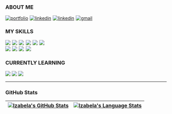 

### ABOUT ME

<a href="https://furdzik.com/"><img src="https://img.shields.io/badge/My%20Portfolio-5319e7?style=for-the-badge&logo=data:image/png;base64,iVBORw0KGgoAAAANSUhEUgAAACgAAAAoAQMAAAC2MCouAAAAAXNSR0IB2cksfwAAAAlwSFlzAAALEwAACxMBAJqcGAAAAAZQTFRFAAAA////pdmf3QAAAAJ0Uk5TAP9bkSK1AAAAIUlEQVR4nGNgwADyD+r//8FHNjCQQ/7/gI8kz0yCJAYAAC43Uk9Z+yPuAAAAAElFTkSuQmCC&logoColor=white" alt="portfolio" /></a>&hairsp;
<a href="https://www.linkedin.com/in/izabela-furdzik-4971315a/"><img src="https://img.shields.io/badge/Linkedin-0A66C2?style=for-the-badge&logo=linkedin&logoColor=white" alt="linkedin" /></a>&hairsp;
<a href="https://stackoverflow.com/users/7615658/izabela-furdzik"><img src="https://img.shields.io/badge/StackOverflow-f48225?style=for-the-badge&logo=StackOverflow&logoColor=white" alt="linkedin" /></a>&hairsp;
<a href="mailto:izabela.furdzik+github@gmail.com"><img src="https://img.shields.io/badge/email-EA4335?style=for-the-badge&logo=gmail&logoColor=white" alt="gmail" /></a>

### MY SKILLS

![](https://img.shields.io/badge/JavaScript-F7DF1E?style=for-the-badge&logo=javascript&logoColor=black)&hairsp;
![](https://img.shields.io/badge/HTML-E34F26?style=for-the-badge&logo=html5&logoColor=white)&hairsp;
![](https://img.shields.io/badge/css-1572b6?style=for-the-badge&logo=css3&logoColor=white)&hairsp;
![](https://img.shields.io/badge/React-61DAFB?style=for-the-badge&logo=react&logoColor=black)&hairsp;
![](https://img.shields.io/badge/Redux-764ABC?style=for-the-badge&logo=redux&logoColor=white)&hairsp;
![](https://img.shields.io/badge/TypeScript-3178C6?style=for-the-badge&logo=typescript&logoColor=white)<br>
![](https://img.shields.io/badge/Git-F05032?style=for-the-badge&logo=git&logoColor=white)&hairsp;
![](https://img.shields.io/badge/GitHub-100000?style=for-the-badge&logo=github&logoColor=white)&hairsp;
![](https://img.shields.io/badge/npm-CB3837?style=for-the-badge&logo=npm&logoColor=white)&hairsp;
![](https://img.shields.io/badge/terminal-8f8f8f?style=for-the-badge&logo=windows%20terminal&logoColor=white) 

### CURRENTLY LEARNING

![](https://img.shields.io/badge/node.js-339933?style=for-the-badge&logo=node.js&logoColor=white)
![](https://img.shields.io/badge/golang-00ADD8?style=for-the-badge&logo=go&logoColor=white)
![](https://img.shields.io/badge/Docker-2496ED?style=for-the-badge&logo=docker&logoColor=white)

---

### GitHub Stats

| <a href="https://github.com/furdzik"><img align="center" src="https://github-readme-stats.vercel.app/api?username=furdzik&show_icons=true&hide=stars&theme=graywhite&title_color=5319e7&icon_color=ff0000&hide_border=true" alt="Izabela's GitHub Stats" /></a> | <a href="https://github.com/furdzik"><img src="https://github-readme-stats.vercel.app/api/top-langs/?username=furdzik&layout=compact&theme=graywhite&title_color=5319e7&icon_color=ff0000&hide_border=true" alt="Izabela's Language Stats" /></a> |
| ------------- | ------------- |

<!--
### Top repos

| <a href="https://github.com/furdzik/IF.Japanese"><img align="center" src="https://github-readme-stats.vercel.app/api/pin/?username=furdzik&repo=IF.Japanese&theme=graywhite&title_color=5319e7&icon_color=ff0000&hide_border=true" /></a> | <a href="https://github.com/furdzik/IF.Portfolio"><img align="center" src="https://github-readme-stats.vercel.app/api/pin/?username=furdzik&repo=IF.Portfolio&theme=graywhite&title_color=5319e7&icon_color=ff0000&hide_border=true" /></a> |
| ------------- | ------------- |
| <a href="https://github.com/furdzik/IF.CSSArt"><img align="center" src="https://github-readme-stats.vercel.app/api/pin/?username=furdzik&repo=IF.CSSArt&theme=graywhite&title_color=5319e7&icon_color=ff0000&hide_border=true" /></a> | <a href="https://github.com/furdzik/IF.StyleGuide"><img align="center" src="https://github-readme-stats.vercel.app/api/pin/?username=furdzik&repo=IF.StyleGuide&theme=graywhite&title_color=5319e7&icon_color=ff0000&hide_border=true" /></a> |
-->
